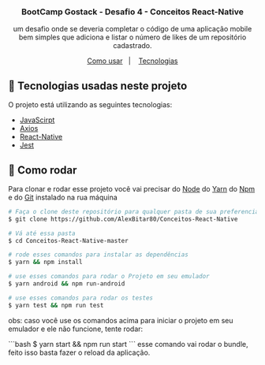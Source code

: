 <h3 align="center">
	BootCamp Gostack - Desafio 4 - Conceitos React-Native
</h3>
<p align="center">
  um desafio onde se deveria completar o código de uma aplicação mobile bem simples que adiciona e listar o número de likes de um repositório cadastrado.
</p>

<p align="center">
  <a href="#calling-como-rodar">Como usar</a>&nbsp;&nbsp;&nbsp;|&nbsp;&nbsp;&nbsp;
  <a href="#iphone-tecnologias-usadas-neste-projeto">Tecnologias</a>
</p>

## :iphone: Tecnologias usadas neste projeto

O projeto está utilizando as seguintes tecnologias:

-  [JavaScirpt](https://developer.mozilla.org/pt-BR/docs/Web/JavaScript)
-  [Axios](https://github.com/axios/axios)
-  [React-Native](https://reactnative.dev/)
-  [Jest](https://jestjs.io/)

## :calling: Como rodar

Para clonar e rodar esse projeto você vai precisar do [Node](https://nodejs.org/en/) do [Yarn](https://yarnpkg.com/) do [Npm](https://www.npmjs.com/get-npm) e do [Git](https://git-scm.com/) instalado na rua máquina

```bash
# Faça o clone deste repositório para qualquer pasta de sua preferencia
$ git clone https://github.com/AlexBitar80/Conceitos-React-Native

# Vá até essa pasta
$ cd Conceitos-React-Native-master

# rode esses comandos para instalar as dependências
$ yarn && npm install

# use esses comandos para rodar o Projeto em seu emulador
$ yarn android && npm run-android

# use esses comandos para rodar os testes
$ yarn test && npm run test

```

<p>obs: caso você use os comandos acima para iniciar o projeto em seu emulador e ele não funcione, tente rodar:</p>
```bash 
  $ yarn start && npm run start
```
esse comando vai rodar o bundle, feito isso basta fazer o reload da aplicação.
